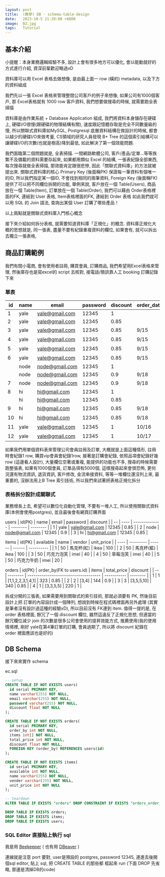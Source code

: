 ```yaml
---
layout: post
title:  (教學) DB - schema-table-design
date:   2023-10-5 21:20:00 +0800
image:  02.jpg
tags:   Tutorial
---
```


## 基本介紹

小提醒：本身業務邏輯經驗不多, 設計上會有很多地方可以優化, 會以能動就好的方式進行介紹, 資深前輩歡迎略過xD

資料庫可以用 Excel 表格去做想像, 是由最上面一 row (橫的) metadata, 以及下方的資料組成

我們先以一張 Excel 表格來管理整間公司客戶的例子來想像, 如果公司有1000個客戶, 那 Excel表格就有 1000 row 客戶資料, 我們想要做搜尋的時候, 就需要跑全表掃描

資料庫是由作業系統 + Database Application 組成, 我們將資料本身儲存在硬碟上, 硬碟I/O很慢(跟硬碟的物理結構有關), 速度跟記憶體存取是完全不同數量級的慢, 所以關聯式資料庫如MySQL, Postgresql 底層資料結構在做設計的時候, 都會以越少的硬碟I/O來做考量, CS領域的研究人員發現 B+ Tree 的這個索引結構可以讓硬碟I/O的次數(也就是樹高)降到最低, 如此解決了第一個效能問題.

我們面臨第二個問題就是, 全表掃描. 一間網路軟體公司, 客戶/產品/定單...等等族繁不及備載的資料需要存起來, 如果都用類似 Excel 的結構, 一張表紀錄全部東西, 每次搜尋就做全表掃描, 那效能肯定跟很悲慘, 因此「關聯式資料庫」的方法就被提出來. 關聯式資料庫的核心 Primary Key (後面稱PK) 保證每一筆資料有個唯一的ID, 所以我們指定某一個ID, 不會找到相同的兩筆資料, Foreign Key (後面稱FK) 提供了可以把不同欄位拆開的功能, 舉例來說, 客戶放在一個 Table(Users), 商品放在一個 Table(Item), 訂單放在一個 Table(Order), 我們可以藉由 Order表格裡面的FK, 連結到 User 表格, Item表格裡面的FK, 連結到 Order 表格 如此我們就可以用 SQL 的 Join 語法, 查詢出某個 User 訂購了哪些產品！

以上兩點就是關聯式資料庫入門核心概念

接下來介紹如何拆分表格, 就需要知道資料庫「正規化」的概念. 資料庫正規化大概的思想就是, 同一張表, 盡量不要有紀錄重複資料的欄位, 如果會有, 就可以拆出去獨立一張表格, 

## 商品訂購範例

我們有間小電商, 會有使用者註冊, 購買會員, 訂購商品, 我們希望用Excel表格來管理, 然後庫存也是寫excel的 script 去核對, 接電話/簡訊靠人工 booking 訂購記錄下來 

### 單表
| id | name | email          | password | discount | order_date | order_item | quantity | item_name | item_vendor |
| -- | ---- | -------------- | -------- | -------- | ---------- | ---------- | -------- | --------- | ----------- |
| 1  | yale | yale@gmail.com | 12345    | 1        |            |            |          |           |             |
| 2  | yale | yale@gmail.com | 12345    | 0.85     |            |            |          |           |             |
| 3  | yale | yale@gmail.com | 12345    | 0.85     | 9/15       | a001       | 1        | 馬克杯(紅)    | ikea        |
| 4  | yale | yale@gmail.com | 12345    | 0.85     | 9/15       | a002       | 2        | 馬克杯(藍)    | ikea        |
| 5  | yale | yale@gmail.com | 12345    | 0.85     | 9/15       | b001       | 1        | 巧克力泡芙     | imei        |
| 6  | yale | yale@gmail.com | 12345    | 0.85     | 9/15       | b002       | 1        | 草莓泡芙      | imei        |
|    | node | node@gmail.com | 12345    | 1        |            |            |          |           |             |
|    | node | node@gmail.com | 12345    | 0.9      | 9/18       |            |          |           |             |
| 7  | node | node@gmail.com | 12345    | 0.9      | 9/18       | b001       | 4        | 巧克力泡芙     | imei        |
| 8  | hi   | hi@gmail.com   | 12345    | 1        |            |            |          |           |             |
|    | hi   | hi@gmail.com   | 12345    | 0.85     |            |            |          |           |             |
| 9  | hi   | hi@gmail.com   | 12345    | 0.85     | 9/18       | b001       | 5        | 巧克力泡芙     | imei        |
| 10 | hi   | hi@gmail.com   | 12345    | 0.85     | 9/18       | b003       | 10       | 巧克力牛奶     | imei        |
| 11 | yale | yale@gmail.com | 12345    | 1        | 10/16      | b001       | 3        | 巧克力泡芙     | imei        |
| 12 | yale | yale@gmail.com | 12345    | 1        | 10/17      | b003       | 5        | 巧克力牛奶     | imei        |

如果我們用單個資料表來管理公司會員註冊及訂單, 大概就是上面這種情形, 註冊時會紀錄1 row, 購買vip會員會紀錄1row, 接著是訂購會紀錄, 依照品項會紀錄好幾row (這邊看人設計), 大量欄位空著或重複, 能提供的功能也不多, 搜尋的時候需要跑整張表, 如果有1000個會員, 訂單品項有5000個, 這樣搜尋起來會很恐怖, 更何況還有物流資訊, 退貨資訊, 客戶修改, 金流串接資料, 等等一堆欄位還沒列上來, 最重要的, 沒辦法用上B Tree 索引技術, 所以我們來試著把表格正規化拆分

### 表格拆分設計成關聯式
業務增長上去, 希望可以數位化自動化管理, 不要有一堆人工, 所以使用關聯式資料庫(本例會使用postgres), 並且最後會有網頁訂購界面

users
| id(PK) | name | email          | password | discount |
| -- | ---- | -------------- | -------- | -------- |
| 1  | yale | yale@gmail.com | 12345    | 0.85     |
| 2  | node | node@gmail.com | 12345    | 0.9      |
| 3  | hi   | hi@gmail.com   | 12345    | 0.85     |

items
| id(PK)   | available | name   | vendor | unit_price |
| ---- | --------- | ------ | ------ | ---------- |
| 1 | 50        | 馬克杯(紅) | ikea   | 100        |
| 2 | 50        | 馬克杯(藍) | ikea   | 100        |
| 3 | 50        | 巧克力泡芙  | imei   | 40         |
| 4 | 50        | 草莓泡芙   | imei   | 40         |
| 5 | 50        | 巧克力牛奶  | imei   | 20         |

orders
| id(PK) | order_by(FK to users.id) | items                                 | total_price | discount |
| -- | -------- | ------------------------------------- | ----------- | -------- |
| 1  | 1        | [1,1,2,2,3,1,4,1] | 323         | 0.85     |
| 2  | 2        | [3,4]                            | 144         | 0.9      |
| 3  | 3        | [3,5,5,10]                  | 340         | 0.85     |
| 4  | 1        | [3,3,5,5]                   | 220         | 1        |

拆成分開的三張表, 如果需要用到關聯式的索引技術, 那就必須要有 PK, 然後目前設計上把 訂單的內容設計成一個陣列, 想說到時候在程式碼裡面再另外處理 (其實是筆者沒有設計過這種的經驗xD), 所以目前沒有 FK連到 item. 值得一提的是, 在 order 表格裡面, 餘冗了一個 discount 欄位, 雖然這違反了正規化思想, 但適當的餘冗欄位減少 join 的次數是很多公司會使用的提昇效能方式, 推薦使用(我的使用情境裡, 剛好 yale在第4筆訂單的訂購, 會員過期了, 所以將 discount 紀錄在 order 裡面應該也是好的)


## DB Schema

接下來來實作 schema

ec.sql
```sql
-- setup
CREATE TABLE IF NOT EXISTS users(
  id serial PRIMARY KEY,
  name varchar(255) NOT NULL,
  email varchar(255) NOT NULL,
  password varchar(255) NOT NULL,
  discount float NOT NULL
);

CREATE TABLE IF NOT EXISTS orders(
  id serial PRIMARY KEY,
  order_by int NOT NULL,
  items int[] NOT NULL,
  total_price int NOT NULL,
  discount float NOT NULL,
  FOREIGN KEY (order_by) REFERENCES users(id)
);

CREATE TABLE IF NOT EXISTS items(
  id serial PRIMARY KEY,
  available int NOT NULL,
  name varchar(255) NOT NULL,
  vender varchar(255) NOT NULL,
  unit_price int NOT NULL
);

-- teardown
ALTER TABLE IF EXISTS "orders" DROP CONSTRAINT IF EXISTS "orders_order_by_fkey";

DROP TABLE IF EXISTS orders;
DROP TABLE IF EXISTS items;
DROP TABLE IF EXISTS users;
```


### SQL Editor 直接貼上執行 sql
我是用 [Beekeeper](https://github.com/beekeeper-studio/beekeeper-studio) ( 也有用 [DBeaver](https://dbeaver.io/download/) )

連線就是注意 port 要對, user是預設的 postgres, password 12345, 連進去後開個sql editor, 貼上 sql, 把 CREATE TABLE 的那些都 框起來 run (下面 DROP 先省略, 那邊是清掉DB的code)
